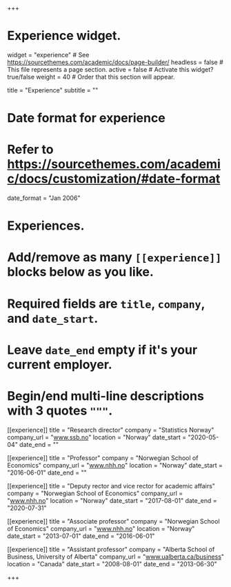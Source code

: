 +++
# Experience widget.
widget = "experience"  # See https://sourcethemes.com/academic/docs/page-builder/
headless = false  # This file represents a page section.
active = false  # Activate this widget? true/false
weight = 40  # Order that this section will appear.

title = "Experience"
subtitle = ""

# Date format for experience
#   Refer to https://sourcethemes.com/academic/docs/customization/#date-format
date_format = "Jan 2006"

# Experiences.
#   Add/remove as many `[[experience]]` blocks below as you like.
#   Required fields are `title`, `company`, and `date_start`.
#   Leave `date_end` empty if it's your current employer.
#   Begin/end multi-line descriptions with 3 quotes `"""`.

[[experience]]
  title = "Research director"
  company = "Statistics Norway"
  company_url = "www.ssb.no"
  location = "Norway"
  date_start = "2020-05-04"
  date_end = ""

[[experience]]
  title = "Professor"
  company = "Norwegian School of Economics"
  company_url = "www.nhh.no"
  location = "Norway"
  date_start = "2016-06-01"
  date_end = ""
  
 [[experience]]
  title = "Deputy rector and vice rector for academic affairs"
  company = "Norwegian School of Economics"
  company_url = "www.nhh.no"
  location = "Norway"
  date_start = "2017-08-01"
  date_end = "2020-07-31"

[[experience]]
  title = "Associate professor"
  company = "Norwegian School of Economics"
  company_url = "www.nhh.no"
  location = "Norway"
  date_start = "2013-07-01"
  date_end = "2016-06-01"

[[experience]]
  title = "Assistant professor"
  company = "Alberta School of Business, University of Alberta"
  company_url = "www.ualberta.ca/business"
  location = "Canada"
  date_start = "2008-08-01"
  date_end = "2013-06-30"

+++
